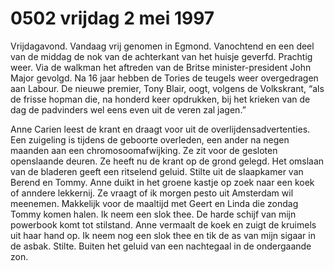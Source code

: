 # 0502 vrijdag 2 mei 1997
Vrijdagavond. Vandaag vrij genomen in Egmond. Vanochtend en een deel van de middag de nok van de achterkant van het huisje geverfd. Prachtig weer. Via de walkman het aftreden van de Britse minister-president John Major gevolgd. Na 16 jaar hebben de Tories de teugels weer overgedragen aan Labour. De nieuwe premier, Tony Blair, oogt, volgens de Volkskrant, “als de frisse hopman die, na honderd keer opdrukken, bij het krieken van de dag de padvinders wel eens even uit de veren zal jagen.” 

Anne Carien leest de krant en draagt voor uit de overlijdensadvertenties. Een zuigeling is tijdens de geboorte overleden, een ander na negen maanden aan een chromosoomafwijking. Ze zit voor de gesloten openslaande deuren. Ze heeft nu de krant op de grond gelegd. Het omslaan van de bladeren geeft een ritselend geluid. Stilte uit de slaapkamer van Berend en Tommy. Anne duikt in het groene kastje op zoek naar een koek of anndere lekkernij. Ze vraagt of ik morgen pesto uit Amsterdam wil meenemen. Makkelijk voor de maaltijd met Geert en Linda die zondag Tommy komen halen. Ik neem een slok thee. De harde schijf van mijn powerbook komt tot stilstand. Anne vermaalt de koek en zuigt de kruimels uit haar hand op. Ik neem nog een slok thee en tik de as van mijn sigaar in de asbak. Stilte. Buiten het geluid van een nachtegaal in de ondergaande zon.

